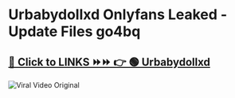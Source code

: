 
 # Urbabydollxd Onlyfans Leaked - Update Files go4bq

## <h2><a href="https://clipsfans.com/Urbabydollxd&ref=git">🔗 Click to LINKS ⏩⏩ 👉 🟢 Urbabydollxd </a></h2>

<a href="https://clipsfans.com/Urbabydollxd&ref=git" rel="nofollow" data-target="animated-image.originalLink"><img src="https://i.ibb.co.com/xMMVF88/686577567.gif" alt="Viral Video Original" style="max-width: 100%; display: inline-block;" data-target="animated-image.originalImage"></a>

